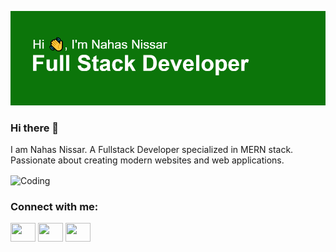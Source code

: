 [![MasterHead](https://github.com/NahasN/NahasN/blob/main/header.png
)](https://github.com/NahasN)


### Hi there 👋

I am Nahas Nissar. A Fullstack Developer specialized in MERN stack. Passionate about creating modern websites and web applications. 



  <img align="center" alt="Coding" width="600" src="https://miro.medium.com/v2/resize:fit:1400/1*yw0TnheAGN-LPneDaTlaxw.gif">


<h3 align="left">Connect with me:</h3>
<p align="left">
<a href="https://twitter.com/NahasNissar" target="blank"><img align="center" src="![image](https://github.com/NahasN/NahasN/assets/51850372/65a21f55-b091-4717-ab0c-955587c931d0)
" alt="" height="30" width="40" /></a>
<a hrefhttps://www.linkedin.com/in/nahas-n/" target="blank"><img align="center" src="https://cdn.jsdelivr.net/npm/simple-icons@3.0.1/icons/linkedin.svg" alt="" height="30" width="40" /></a>
<a href="https://www.instagram.com/mr.n_a_h_a_s/?igshid=MzNlNGNkZWQ4Mg%3D%3D" target="blank"><img align="center" src="https://cdn.jsdelivr.net/npm/simple-icons@3.0.1/icons/instagram.svg" alt="" height="30" width="40" /></a>
</p>
